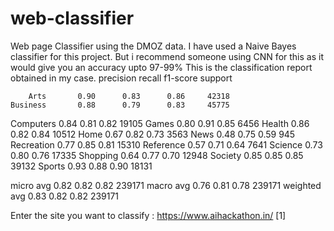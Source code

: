 # web-classifier
Web page Classifier using the DMOZ data.
I have used a Naive Bayes classifier for this project.
But i recommend someone using CNN for this as it would give you an accuracy upto 97-99%
This is the classification report obtained in my case. 
                 precision    recall  f1-score   support

        Arts       0.90      0.83      0.86     42318
    Business       0.88      0.79      0.83     45775
   Computers       0.84      0.81      0.82     19105
       Games       0.80      0.91      0.85      6456
      Health       0.86      0.82      0.84     10512
        Home       0.67      0.82      0.73      3563
        News       0.48      0.75      0.59       945
  Recreation       0.77      0.85      0.81     15310
   Reference       0.57      0.71      0.64      7641
     Science       0.73      0.80      0.76     17335
    Shopping       0.64      0.77      0.70     12948
     Society       0.85      0.85      0.85     39132
      Sports       0.93      0.88      0.90     18131

   micro avg       0.82      0.82      0.82    239171
   macro avg       0.76      0.81      0.78    239171
weighted avg       0.83      0.82      0.82    239171

 

Enter the site you want to classify : https://www.aihackathon.in/
[1]

